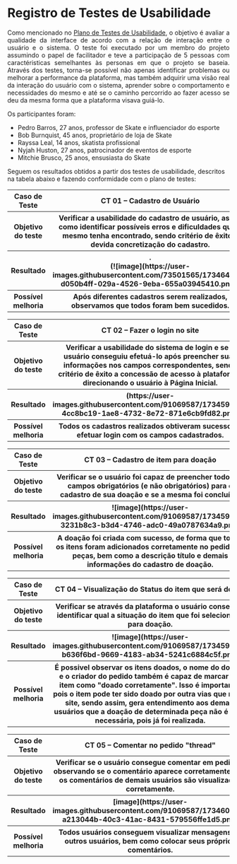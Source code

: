 # Registro de Testes de Usabilidade

<p align="justify">Como mencionado no <a href="10-Plano de Testes de Usabilidade.md">Plano de Testes de Usabilidade</a>, o objetivo é avaliar a qualidade da interface de acordo com a relação de interação entre o usuário e o sistema. O teste foi executado por um membro do projeto assumindo o papel de facilitador e teve a participação de 5 pessoas com caractéristicas semelhantes às personas em que o projeto se baseia. Através dos testes, torna-se possível não apenas identificar problemas ou melhorar a performance da plataforma, mas também adquirir uma visão real da interação do usuário com o sistema, aprender sobre o comportamento e necessidades do mesmo e até se o caminho percorrido ao fazer acesso se deu da mesma forma que a plataforma visava guiá-lo.
  
  Os participantes foram:
  
* Pedro Barros, 27 anos, professor de Skate e influenciador do esporte
* Bob Burnquist, 45 anos, proprietário de loja de Skate 
* Rayssa Leal, 14 anos, skatista profissional
* Nyjah Huston, 27 anos, patrocinador de eventos de esporte
* Mitchie Brusco, 25 anos, ensusiasta do Skate

Seguem os resultados obtidos a partir dos testes de usabilidade, descritos na tabela abaixo e fazendo conformidade com o plano de testes:

<table> 
<tr><th>Caso de Teste </th>
<th> CT 01  – Cadastro de Usuário </th></tr>
<tr><th>Objetivo do teste</th>
  <th>Verificar a usabilidade do cadastro de usuário, assim como identificar possíveis erros e dificuldades que o mesmo tenha encontrado, sendo critério de êxito a devida concretização do cadastro.</th></tr>
<tr><th>Resultado</th>
  <th>.<br>(![image](https://user-images.githubusercontent.com/73501565/173464353-d050b4ff-029a-4526-9eba-655a03945410.png))
  </th></tr>
<tr><th>Possível melhoria</th>
  <th>	Após diferentes cadastros serem realizados, observamos que todos foram bem sucedidos.</th></tr>
  </table>
  
  <table> 
<tr><th>Caso de Teste </th>
<th> CT 02  – Fazer o login no site </th></tr>
<tr><th>Objetivo do teste</th>
  <th>Verificar a usabilidade do sistema de login e se o usuário conseguiu efetuá-lo após preencher suas informações nos campos correspondentes, sendo critério de êxito a concessão de acesso à plataforma, direcionando o usuário à Página Inicial.</th></tr>
<tr><th>Resultado</th>
  <th>(https://user-images.githubusercontent.com/91069587/173459306-4cc8bc19-1ae8-4732-8e72-871e6cb9fd82.png)<br>
  </th></tr>
<tr><th>Possível melhoria</th>	
  <th>  Todos os  cadastros realizados obtiveram sucesso ao efetuar login com os campos cadastrados.</th></tr>
  </table>
  
  <table> 
<tr><th>Caso de Teste </th>
<th> CT 03  – Cadastro de item para doação </th></tr>
<tr><th>Objetivo do teste</th>
  <th>Verificar se o usuário foi capaz de preencher todos os campos obrigatórios (e não obrigatórios) para o cadastro de sua doação e se a mesma foi concluída.</th></tr>
<tr><th>Resultado</th>
  <th>![image](https://user-images.githubusercontent.com/91069587/173459599-3231b8c3-b3d4-4746-adc0-49a0787634a9.png)<br>
  </th></tr>
<tr><th>Possível melhoria</th>	
  <th> A doação foi criada com sucesso, de forma que todos os itens foram adicionados corretamente no pedido de peças, bem como a descrição título e demais informações do cadastro de doação.</th></tr>
  </table>
  
   <table> 
<tr><th>Caso de Teste </th>
<th> CT 04  – Visualização do Status do item que será doado </th></tr>
<tr><th>Objetivo do teste</th>
  <th>Verificar se através da plataforma o usuário conseguiu identificar qual a situação do item que foi selecionado para doação.</th></tr>
<tr><th>Resultado</th>
  <th>![image](https://user-images.githubusercontent.com/91069587/173459846-b636f6bd-9669-4183-ab34-5241c6884c5f.png)<br>
  </th></tr>
<tr><th>Possível melhoria</th>	
  <th>  É possivel observar os itens doados, o nome do doador e o criador do pedido também é capaz de marcar um item como "doado corretamente". Isso é importante, pois o item pode ter sido doado por outra vias que não o site, sendo assim, gera entendimento aos demais usuários que a doação de determinada peça não é mais necessária, pois já foi realizada.</th></tr>
  </table>
  
   <table> 
<tr><th>Caso de Teste </th>
<th> CT 05  – Comentar no pedido "thread" </th></tr>
<tr><th>Objetivo do teste</th>
  <th>Verificar se o usuário consegue comentar em pedidos, observando se o comentário aparece corretamente e se os comentários de demais usuários são visualizados corretamente.</th></tr>
<tr><th>Resultado</th>
  <th>[image](https://user-images.githubusercontent.com/91069587/173460721-a213044b-40c3-41ac-8431-579556ffe1d5.png)<br>
  </th></tr>
<tr><th>Possível melhoria</th>	
  <th>  Todos usuários conseguem visualizar mensagens de outros usuários, bem como colocar seus próprios comentários.</th></tr>
  </table>
